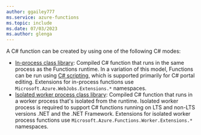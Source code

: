```yaml
---
author: ggailey777
ms.service: azure-functions
ms.topic: include
ms.date: 07/03/2023
ms.author: glenga
---
```


A C# function can be created by using one of the following C# modes:

* [In-process class library](../articles/azure-functions/functions-dotnet-class-library.md): Compiled C# function that runs in the same process as the Functions runtime. In a variation of this model, Functions can be run using [C# scripting](../articles/azure-functions/functions-reference-csharp.md), which is supported primarily for C# portal editing. Extensions for in-process functions use `Microsoft.Azure.WebJobs.Extensions.*` namespaces.
* [Isolated worker process class library](../articles/azure-functions/dotnet-isolated-process-guide.md): Compiled C# function that runs in a worker process that's isolated from the runtime. Isolated worker process is required to support C# functions running on LTS and non-LTS versions .NET and the .NET Framework. Extensions for isolated worker process functions use `Microsoft.Azure.Functions.Worker.Extensions.*` namespaces.
